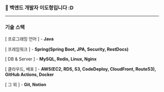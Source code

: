 
### 🌱 백엔드 개발자 이도형입니다 :D

---

### 기술 스택
[ 프로그래밍 언어 ] - **Java**

[ 프레임워크 ] - **Spring(Spring Boot, JPA, Security, RestDocs)**

[ DB & Server ] - **MySQL, Redis, Linux, Nginx**

[ 클라우드, 배포 ] - **AWS(EC2, RDS, S3, CodeDeploy, CloudFront, Route53), GitHub Actions, Docker**

[ 그 외 ] - **Git, Notion**
